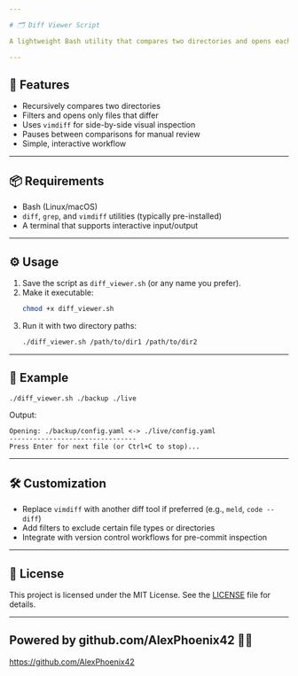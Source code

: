 ```yaml
---

# 🗂️ Diff Viewer Script

A lightweight Bash utility that compares two directories and opens each pair of differing files in `vimdiff` for manual inspection. Perfect for developers who want a clean, interactive way to review changes between file trees—whether you're syncing backups, reviewing code changes, or auditing deployments.

---
```


## 🚀 Features

- Recursively compares two directories
- Filters and opens only files that differ
- Uses `vimdiff` for side-by-side visual inspection
- Pauses between comparisons for manual review
- Simple, interactive workflow

---

## 📦 Requirements

- Bash (Linux/macOS)
- `diff`, `grep`, and `vimdiff` utilities (typically pre-installed)
- A terminal that supports interactive input/output

---

## ⚙️ Usage

1. Save the script as `diff_viewer.sh` (or any name you prefer).
2. Make it executable:
   ```bash
   chmod +x diff_viewer.sh
   ```
3. Run it with two directory paths:
   ```bash
   ./diff_viewer.sh /path/to/dir1 /path/to/dir2
   ```

---

## 🧪 Example

```bash
./diff_viewer.sh ./backup ./live
```

Output:

```
Opening: ./backup/config.yaml <-> ./live/config.yaml
--------------------------------
Press Enter for next file (or Ctrl+C to stop)...
```

---

## 🛠️ Customization

- Replace `vimdiff` with another diff tool if preferred (e.g., `meld`, `code --diff`)
- Add filters to exclude certain file types or directories
- Integrate with version control workflows for pre-commit inspection

---

## 📄 License

This project is licensed under the MIT License. See the [LICENSE](LICENSE) file for details.

---

## Powered by github.com/AlexPhoenix42 🌈🚀
https://github.com/AlexPhoenix42
